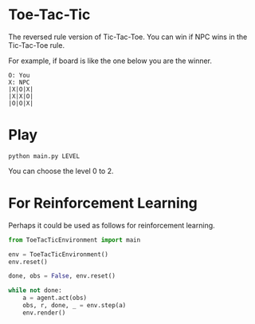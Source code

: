 # Toe-Tac-Tic
The reversed rule version of Tic-Tac-Toe. You can win if NPC wins in the Tic-Tac-Toe rule.

For example, if board is like the one below you are the winner.

```
O: You
X: NPC
|X|O|X|
|X|X|O|
|O|O|X|
```


# Play
```
python main.py LEVEL
```

You can choose the level 0 to 2.


# For Reinforcement Learning
Perhaps it could be used as follows for reinforcement learning.

```python
from ToeTacTicEnvironment import main

env = ToeTacTicEnvironment()
env.reset()

done, obs = False, env.reset()

while not done:
    a = agent.act(obs)
    obs, r, done, _ = env.step(a)
    env.render()
```
